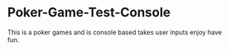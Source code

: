 # Poker-Game-Test-Console
This is a poker games and is console based takes user inputs enjoy have fun.
